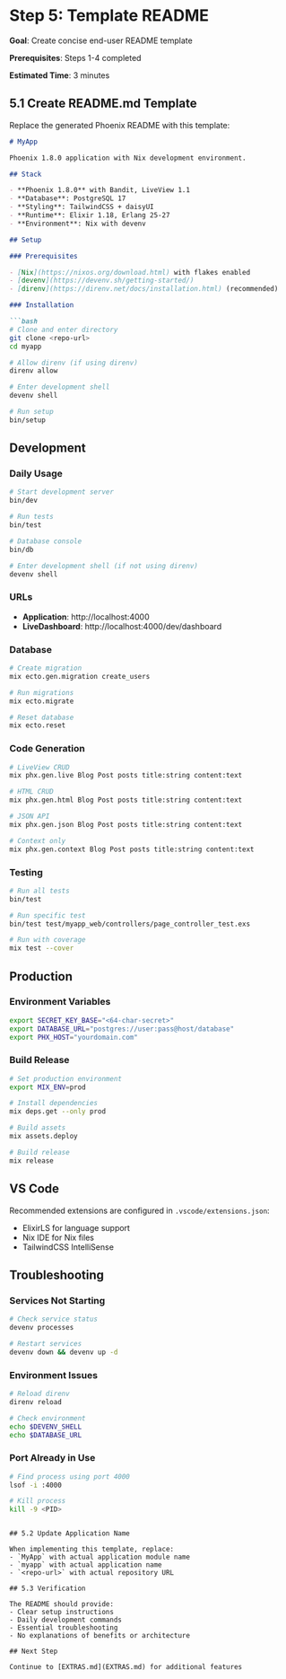 # Step 5: Template README

**Goal**: Create concise end-user README template

**Prerequisites**: Steps 1-4 completed

**Estimated Time**: 3 minutes

## 5.1 Create README.md Template

Replace the generated Phoenix README with this template:

```markdown
# MyApp

Phoenix 1.8.0 application with Nix development environment.

## Stack

- **Phoenix 1.8.0** with Bandit, LiveView 1.1
- **Database**: PostgreSQL 17
- **Styling**: TailwindCSS + daisyUI
- **Runtime**: Elixir 1.18, Erlang 25-27
- **Environment**: Nix with devenv

## Setup

### Prerequisites

- [Nix](https://nixos.org/download.html) with flakes enabled
- [devenv](https://devenv.sh/getting-started/)
- [direnv](https://direnv.net/docs/installation.html) (recommended)

### Installation

```bash
# Clone and enter directory
git clone <repo-url>
cd myapp

# Allow direnv (if using direnv)
direnv allow

# Enter development shell
devenv shell

# Run setup
bin/setup
```

## Development

### Daily Usage

```bash
# Start development server
bin/dev

# Run tests
bin/test

# Database console
bin/db

# Enter development shell (if not using direnv)
devenv shell
```

### URLs

- **Application**: http://localhost:4000
- **LiveDashboard**: http://localhost:4000/dev/dashboard

### Database

```bash
# Create migration
mix ecto.gen.migration create_users

# Run migrations
mix ecto.migrate

# Reset database
mix ecto.reset
```

### Code Generation

```bash
# LiveView CRUD
mix phx.gen.live Blog Post posts title:string content:text

# HTML CRUD
mix phx.gen.html Blog Post posts title:string content:text

# JSON API
mix phx.gen.json Blog Post posts title:string content:text

# Context only
mix phx.gen.context Blog Post posts title:string content:text
```

### Testing

```bash
# Run all tests
bin/test

# Run specific test
bin/test test/myapp_web/controllers/page_controller_test.exs

# Run with coverage
mix test --cover
```

## Production

### Environment Variables

```bash
export SECRET_KEY_BASE="<64-char-secret>"
export DATABASE_URL="postgres://user:pass@host/database"
export PHX_HOST="yourdomain.com"
```

### Build Release

```bash
# Set production environment
export MIX_ENV=prod

# Install dependencies
mix deps.get --only prod

# Build assets
mix assets.deploy

# Build release
mix release
```

## VS Code

Recommended extensions are configured in `.vscode/extensions.json`:
- ElixirLS for language support
- Nix IDE for Nix files
- TailwindCSS IntelliSense

## Troubleshooting

### Services Not Starting

```bash
# Check service status
devenv processes

# Restart services
devenv down && devenv up -d
```

### Environment Issues

```bash
# Reload direnv
direnv reload

# Check environment
echo $DEVENV_SHELL
echo $DATABASE_URL
```

### Port Already in Use

```bash
# Find process using port 4000
lsof -i :4000

# Kill process
kill -9 <PID>
```
```

## 5.2 Update Application Name

When implementing this template, replace:
- `MyApp` with actual application module name
- `myapp` with actual application name
- `<repo-url>` with actual repository URL

## 5.3 Verification

The README should provide:
- Clear setup instructions
- Daily development commands
- Essential troubleshooting
- No explanations of benefits or architecture

## Next Step

Continue to [EXTRAS.md](EXTRAS.md) for additional features
